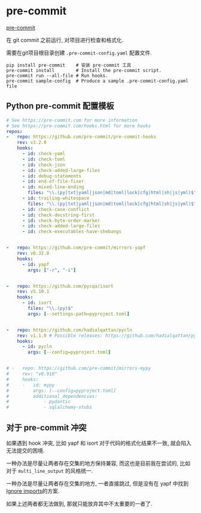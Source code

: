 # pre-commit

[pre-commit](https://pre-commit.com/#intro)

在 git commit 之前运行, 对项目进行检查和格式化.

需要在git项目根目录创建 `.pre-commit-config.yaml` 配置文件.

```shell
pip install pre-commit    # 安装 pre-commit 工具
pre-commit install        # Install the pre-commit script.
pre-commit run --all-file # Run hooks.
pre-commit sample-config  # Produce a sample .pre-commit-config.yaml file
```

## Python pre-commit 配置模板

```yaml
# See https://pre-commit.com for more information
# See https://pre-commit.com/hooks.html for more hooks
repos:
-   repo: https://github.com/pre-commit/pre-commit-hooks
    rev: v3.2.0
    hooks:
      - id: check-yaml
      - id: check-toml
      - id: check-json
      - id: check-added-large-files
      - id: debug-statements
      - id: end-of-file-fixer
      - id: mixed-line-ending
        files: "\\.(py|txt|yaml|json|md|toml|lock|cfg|html|sh|js|yml)$"
      - id: trailing-whitespace
        files: "\\.(py|txt|yaml|json|md|toml|lock|cfg|html|sh|js|yml)$"
      - id: check-case-conflict
      - id: check-docstring-first
      - id: check-byte-order-marker
      - id: check-added-large-files
      - id: check-executables-have-shebangs


-   repo: https://github.com/pre-commit/mirrors-yapf
    rev: v0.32.0
    hooks:
      - id: yapf
        args: ["-r", "-i"]


-   repo: https://github.com/pycqa/isort
    rev: v5.10.1
    hooks:
      - id: isort
        files: "\\.(py)$"
        args: [--settings-path=pyproject.toml]


-   repo: https://github.com/hadialqattan/pycln
    rev: v1.1.0 # Possible releases: https://github.com/hadialqattan/pycln/releases
    hooks:
      - id: pycln
        args: [--config=pyproject.toml]


# -   repo: https://github.com/pre-commit/mirrors-mypy
#     rev: "v0.910"
#     hooks:
#     -   id: mypy
#         args: [--config=pyproject.toml]
#         additional_dependencies:
#             - pydantic
#             - sqlalchemy-stubs

```

## 对于 pre-commit 冲突

如果遇到 hook 冲突, 比如 yapf 和 isort 对于代码的格式化结果不一致, 就会陷入无法提交的困境.

一种办法是尽量让两者存在交集的地方保持兼容, 而这也是目前我在尝试的, 比如对于 `multi_line_output` 的风格统一.

一种办法是尽量让两者存在交集的地方, 一者直接跳过, 但是没有在 yapf 中找到[Ignore imports](https://github.com/google/yapf/issues/429)的方案.

如果上述两者都无法做到, 那就只能放弃其中不太重要的一者了.

